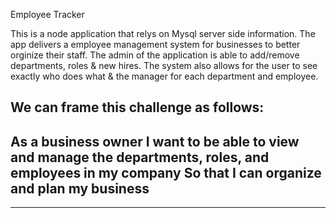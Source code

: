 Employee Tracker

This is a node application that relys on Mysql server side information. The app delivers a employee management system for businesses to better orginize their staff. 
The admin of the application is able to add/remove departments, roles & new hires. The system also allows for the user to see exactly who does what & the manager for each department and employee. 


We can frame this challenge as follows:
--
As a business owner
I want to be able to view and manage the departments, roles, and employees in my company
So that I can organize and plan my business
--
___________________________________________________________________________________________________________________________________________________________________
